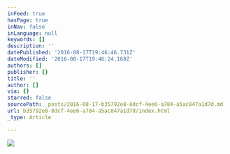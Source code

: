 ```yaml
---
inFeed: true
hasPage: true
inNav: false
inLanguage: null
keywords: []
description: ''
datePublished: '2016-08-17T19:46:46.731Z'
dateModified: '2016-08-17T19:46:24.168Z'
authors: []
publisher: {}
title: ''
author: []
via: {}
starred: false
sourcePath: _posts/2016-08-17-b35792e8-8dcf-4ee6-a784-a5ac847a1d7d.md
url: b35792e8-8dcf-4ee6-a784-a5ac847a1d7d/index.html
_type: Article

---
```

![](https://the-grid-user-content.s3-us-west-2.amazonaws.com/45edec51-1b31-4fdf-9ef1-fee96c6d1417.jpg)